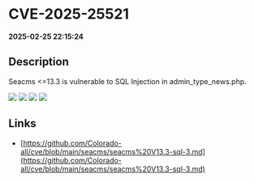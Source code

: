 # CVE-2025-25521

**2025-02-25 22:15:24**

## Description
Seacms <=13.3 is vulnerable to SQL Injection in admin_type_news.php.

![](https://img.shields.io/static/v1?label=Exploit&message=Yes&color=red)
![](https://img.shields.io/static/v1?label=Score&message=9.8&color=red)
![](https://img.shields.io/static/v1?label=Severity&message=CRITICAL&color=red)
![](https://img.shields.io/static/v1?label=CWE&message=SQL&color=green)

## Links
- [https://github.com/Colorado-all/cve/blob/main/seacms/seacms%20V13.3-sql-3.md](https://github.com/Colorado-all/cve/blob/main/seacms/seacms%20V13.3-sql-3.md)
